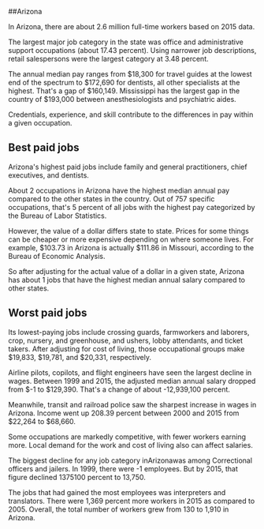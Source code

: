 

##Arizona

In Arizona, there are about 2.6 million full-time workers based on 2015 data.

The largest major job category in the state was office and administrative support occupations (about 17.43 percent). Using narrower job descriptions, retail salespersons were the largest category at 3.48 percent.
               
The annual median pay ranges from $18,300 for travel guides at the lowest end of the spectrum to  $172,690 for dentists, all other specialists at the highest. That's a gap of $160,149. Mississippi has the largest gap in the country of $193,000 between anesthesiologists and psychiatric aides.
          
Credentials, experience, and skill contribute to the differences in pay within a given occupation.

## Best paid jobs
Arizona's highest paid jobs include <span class='occ_title_em'>family and general practitioners, chief executives</span>, and <span class='occ_title_em'>dentists</span>.
               
About 2 occupations in Arizona have the highest median annual pay compared to the other states in the country. Out of 757 specific occupations, that's 5 percent of all jobs with the highest pay categorized by the Bureau of Labor Statistics.
               
However, the value of a dollar differs state to state. Prices for some things can be cheaper or more expensive depending on where someone lives. For example, $103.73 in Arizona is actually $111.86 in Missouri, according to the Bureau of Economic Analysis.
               
So after adjusting for the actual value of a dollar in a given state, Arizona has about 1 jobs that have the highest median annual salary compared to other states.
               
## Worst paid jobs

Its lowest-paying jobs include <span class='occ_title_em'>crossing guards</span>, <span class='occ_title_em'>farmworkers and laborers, crop, nursery, and greenhouse</span>, and <span class='occ_title_em'>ushers, lobby attendants, and ticket takers</span>. After adjusting for cost of living, those occupational groups make $19,833,  $19,781, and  $20,331, respectively.
               
<span class='occ_title_em'>Airline pilots, copilots, and flight engineers</span> have seen the largest decline in wages. Between 1999 and 2015, the adjusted median annual salary dropped from $-1 to $129,390. That's a change of about -12,939,100 percent.
               
Meanwhile, <span class='occ_title_em'>transit and railroad police</span> saw the sharpest increase in wages in Arizona. Income went up 208.39 percent between 2000 and 2015 from $22,264 to $68,660.

Some occupations are markedly competitive, with fewer workers earning more. Local demand for the work and cost of living also can affect salaries.

            
The biggest decline for any job category inArizonawas among <span class='occ_title_em'>Correctional officers and jailers</span>. In 1999, there were -1 employees. But by 2015, that figure declined 1375100 percent to 13,750. 
               
The jobs that had gained the most employees was interpreters and translators. There were 1,369 percent more workers in 2015 as compared to 2005. Overall, the total number of workers grew from 130 to 1,910 in Arizona.
